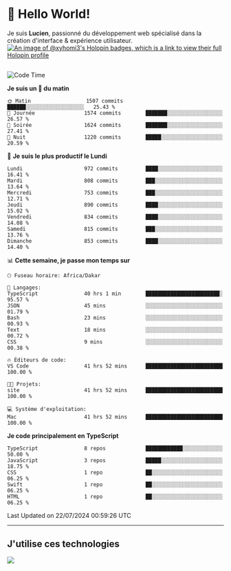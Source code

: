 # 👋 Hello World!

Je suis **Lucien**, passionné du développement web spécialisé dans la création d'interface & expérience utilisateur.
[![An image of @xyhomi3's Holopin badges, which is a link to view their full Holopin profile](https://holopin.me/xyhomi3)](https://holopin.io/@xyhomi3)

##

<!--START_SECTION:waka-->
![Code Time](http://img.shields.io/badge/Code%20Time-1%2C554%20hrs%2013%20mins-blue)

**Je suis un 🐤 du matin** 

```text
🌞 Matin                  1507 commits        ██████░░░░░░░░░░░░░░░░░░░   25.43 % 
🌆 Journée                1574 commits        ███████░░░░░░░░░░░░░░░░░░   26.57 % 
🌃 Soirée                 1624 commits        ███████░░░░░░░░░░░░░░░░░░   27.41 % 
🌙 Nuit                   1220 commits        █████░░░░░░░░░░░░░░░░░░░░   20.59 % 
```
📅 **Je suis le plus productif le Lundi** 

```text
Lundi                    972 commits         ████░░░░░░░░░░░░░░░░░░░░░   16.41 % 
Mardi                    808 commits         ███░░░░░░░░░░░░░░░░░░░░░░   13.64 % 
Mercredi                 753 commits         ███░░░░░░░░░░░░░░░░░░░░░░   12.71 % 
Jeudi                    890 commits         ████░░░░░░░░░░░░░░░░░░░░░   15.02 % 
Vendredi                 834 commits         ████░░░░░░░░░░░░░░░░░░░░░   14.08 % 
Samedi                   815 commits         ███░░░░░░░░░░░░░░░░░░░░░░   13.76 % 
Dimanche                 853 commits         ████░░░░░░░░░░░░░░░░░░░░░   14.40 % 
```


📊 **Cette semaine, je passe mon temps sur** 

```text
🕑︎ Fuseau horaire: Africa/Dakar

💬 Langages: 
TypeScript               40 hrs 1 min        ████████████████████████░   95.57 % 
JSON                     45 mins             ░░░░░░░░░░░░░░░░░░░░░░░░░   01.79 % 
Bash                     23 mins             ░░░░░░░░░░░░░░░░░░░░░░░░░   00.93 % 
Text                     18 mins             ░░░░░░░░░░░░░░░░░░░░░░░░░   00.72 % 
CSS                      9 mins              ░░░░░░░░░░░░░░░░░░░░░░░░░   00.38 % 

🔥 Éditeurs de code: 
VS Code                  41 hrs 52 mins      █████████████████████████   100.00 % 

🐱‍💻 Projets: 
site                     41 hrs 52 mins      █████████████████████████   100.00 % 

💻 Système d'exploitation: 
Mac                      41 hrs 52 mins      █████████████████████████   100.00 % 
```

**Je code principalement en TypeScript** 

```text
TypeScript               8 repos             ████████████░░░░░░░░░░░░░   50.00 % 
JavaScript               3 repos             █████░░░░░░░░░░░░░░░░░░░░   18.75 % 
CSS                      1 repo              ██░░░░░░░░░░░░░░░░░░░░░░░   06.25 % 
Swift                    1 repo              ██░░░░░░░░░░░░░░░░░░░░░░░   06.25 % 
HTML                     1 repo              ██░░░░░░░░░░░░░░░░░░░░░░░   06.25 % 
```




 Last Updated on 22/07/2024 00:59:26 UTC
<!--END_SECTION:waka-->
---

## J'utilise ces technologies

<p align="left">
  <a href="https://skillicons.dev">
    <img src="https://skillicons.dev/icons?i=ts,js,md,scss,tailwind,react,docker,express,astro,vite,nextjs,vercel,figma,ableton" />
  </a>
</p>

